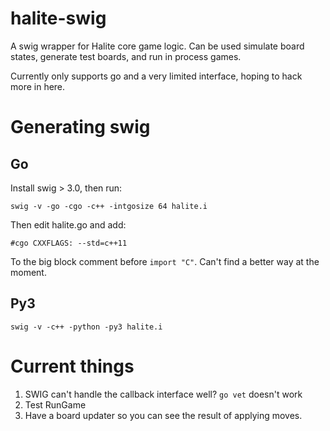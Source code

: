 # halite-swig

A swig wrapper for Halite core game logic. Can be used simulate board states, generate test boards, and run in process games.

Currently only supports go and a very limited interface, hoping to hack more in here.

# Generating swig

## Go

Install swig > 3.0, then run:

```shell
swig -v -go -cgo -c++ -intgosize 64 halite.i 
```

Then edit halite.go and add:

```
#cgo CXXFLAGS: --std=c++11
```

To the big block comment before `import "C"`. Can't find a better way at the moment.

## Py3

```shell
swig -v -c++ -python -py3 halite.i 
```

# Current things

1. SWIG can't handle the callback interface well? `go vet` doesn't work
1. Test RunGame
1. Have a board updater so you can see the result of applying moves.

